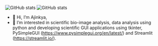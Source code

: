 ![GitHub stats](https://github-readme-stats.vercel.app/api?username=ajinkya-kulkarni&count_private=true&theme=radical)
![GitHub stats](https://api.githubtrends.io/user/svg/ajinkya-kulkarni/repos?time_range=one_year&include_private=True&loc_metric=changed&theme=dark)

- 👋 Hi, I’m Ajinkya, 
- 👀 I’m interested in scientific bio-image analysis, data analysis using python and developing scientific GUI applications using tkinter, PySimpleGUI (https://www.pysimplegui.org/en/latest/) and Streamlit (https://streamlit.io/).

<!----
ajinkya-kulkarni/ajinkya-kulkarni is a ✨ special ✨ repository because its `README.md` (this file) appears on your GitHub profile.
You can click the Preview link to take a look at your changes.
---->
